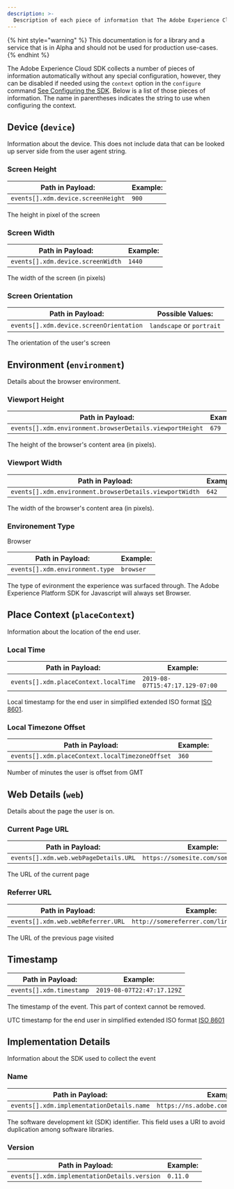 ```yaml
---
description: >-
  Description of each piece of information that The Adobe Experience Cloud SDK collects automatically
---
```


{% hint style="warning" %}
This documentation is for a library and a service that is in Alpha and should not be used for production use-cases.
{% endhint %}

The Adobe Experience Cloud SDK collects a number of pieces of information automatically without any special configuration, however, they can be disabled if needed using the `context` option in the `configure` command [See Configuring the SDK](../fundamentals/configuring-the-sdk.md). Below is a list of those pieces of information. The name in parentheses indicates the string to use when configuring the context.

## Device (`device`)

Information about the device. This does not include data that can be looked up server side from the user agent string.

### Screen Height

| **Path in Payload:**           | **Example:** |
| ------------------------------ | ------------ |
| `events[].xdm.device.screenHeight` | `900`        |

The height in pixel of the screen  

### Screen Width

| **Path in Payload:**          | **Example:** |
| ----------------------------- | ------------ |
| `events[].xdm.device.screenWidth` | `1440`       |

The width of the screen (in pixels)  

### Screen Orientation

| **Path in Payload:**                | **Possible Values:**      |
| ----------------------------------- | ------------------------- |
| `events[].xdm.device.screenOrientation` | `landscape` or `portrait` |

The orientation of the user's screen

## Environment (`environment`)

Details about the browser environment.

### Viewport Height

| **Path in Payload:**                                 | **Example:** |
| ---------------------------------------------------- | ------------ |
| `events[].xdm.environment.browserDetails.viewportHeight` | `679`        |

The height of the browser's content area (in pixels).

### Viewport Width

| **Path in Payload:**                                | **Example:** |
| --------------------------------------------------- | ------------ |
| `events[].xdm.environment.browserDetails.viewportWidth` | `642`        |

The width of the browser's content area (in pixels).

### Environement Type

Browser

| **Path in Payload:**        | **Example:** |
| --------------------------- | ------------ |
| `events[].xdm.environment.type` | `browser`    |

The type of evironment the experience was surfaced through. The Adobe Experience Platform SDK for Javascript will always set Browser.

## Place Context (`placeContext`)

Information about the location of the end user.

### Local Time

| **Path in Payload:**              | **Example:**                    |
| --------------------------------- | ------------------------------- |
| `events[].xdm.placeContext.localTime` | `2019-08-07T15:47:17.129-07:00` |

Local timestamp for the end user in simplified extended ISO format [ISO 8601](https://tools.ietf.org/html/rfc3339#section-5.6).

### Local Timezone Offset

| **Path in Payload:**                        | **Example:** |
| ------------------------------------------- | ------------ |
| `events[].xdm.placeContext.localTimezoneOffset` | `360`        |

Number of minutes the user is offset from GMT  

## Web Details (`web`)

Details about the page the user is on.

### Current Page URL

| **Path in Payload:**              | **Example:**                         |
| --------------------------------- | ------------------------------------ |
| `events[].xdm.web.webPageDetails.URL` | `https://somesite.com/somepage.html` |

The URL of the current page  

### Referrer URL

| **Path in Payload:**           | **Example:**                              |
| ------------------------------ | ----------------------------------------- |
| `events[].xdm.web.webReferrer.URL` | `http://somereferrer.com/linkedpage.html` |

The URL of the previous page visited

## Timestamp

| **Path in Payload:** | **Example:**               |
| -------------------- | -------------------------- |
| `events[].xdm.timestamp` | `2019-08-07T22:47:17.129Z` |

The timestamp of the event.  This part of context cannot be removed.

UTC timestamp for the end user in simplified extended ISO format [ISO 8601](https://tools.ietf.org/html/rfc3339#section-5.6)

## Implementation Details

Information about the SDK used to collect the event

### Name

| **Path in Payload:**                  | **Example:**                            |
| ------------------------------------- | --------------------------------------- |
| `events[].xdm.implementationDetails.name` | `https://ns.adobe.com/experience/alloy` |

The software development kit (SDK) identifier.  This field uses a URI to avoid duplication among software libraries.

### Version

| **Path in Payload:**                     | **Example:** |
| ---------------------------------------- | ------------ |
| `events[].xdm.implementationDetails.version` | `0.11.0`     |


